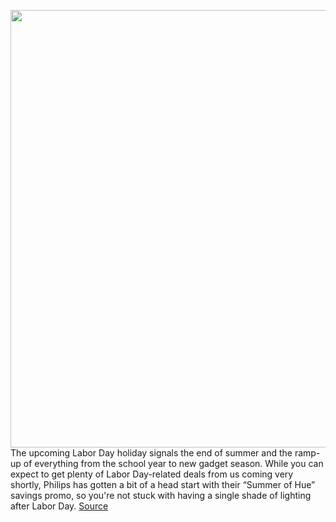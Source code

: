 <img src='https://cdn.vox-cdn.com/thumbor/w7JszdyI_iQrR4gzsWMNMgDe3rw=/0x0:1920x1080/1200x800/filters:focal(807x387:1113x693)/cdn.vox-cdn.com/uploads/chorus_image/image/69797569/Philips_Hue_E26_smart_bulbs_press_image.5.jpeg' width='700px' /><br/>
The upcoming Labor Day holiday signals the end of summer and the ramp-up of everything from the school year to new gadget season. While you can expect to get plenty of Labor Day-related deals from us coming very shortly, Philips has gotten a bit of a head start with their “Summer of Hue” savings promo, so you're not stuck with having a single shade of lighting after Labor Day.
<a href='https://www.theverge.com/good-deals/2021/8/31/22648480/philips-hue-bulbs-labor-day-beats-studio-buds-jabra-elite-75t-apple-pencil-deal-sale'> Source <a/>